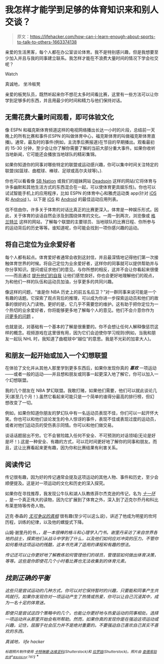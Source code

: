 # 我怎样才能学到足够的体育知识来和别人交谈？

> 原文：<https://lifehacker.com/how-can-i-learn-enough-about-sports-to-talk-to-others-1663374138>

亲爱的生活黑客，每个人都在办公室谈论体育。我不是特别感兴趣，但是我想要至少加入并且与我的同事建立联系。我怎样才能在不浪费大量时间的情况下学会社交呢？

Watch

真诚地，
坐冷板凳

亲爱的板凳队员，既然听起来你不想花太多时间看比赛，这里有一些方法可以让你学到足够多的东西，并且用最少的时间和精力与他们保持对话。

## 无需花费大量时间观看，即可体验文化

像 ESPN 和福克斯体育频道这样的电视网络播出长达一小时的片段，总结前一天晚上的所有比赛和事件(ESPN 的叫做体育中心，福克斯体育的叫做福克斯体育直播)。通常，最及时的事件(例如，主流季后赛报道)在节目的早期播出。观看最初的 15-30 分钟，至少会让你了解你需要了解的当前大部分重大事件。如果你收听当地新闻，它可能还会播放当地球队的精彩集锦。

如果你知道你的同事对哪些特定的联盟或运动感兴趣，你可以集中时间关注特定的联盟(如篮球、曲棍球、棒球、足球或高尔夫球等)。).

你也可以看看像 [SB Nation](http://www.sbnation.com/blogs) 或我们的姐妹网站 [Deadspin](http://deadspin.com/) 这样的网站(它将体育与许多幽默和其他生活方式的东西混合在一起，可以使体育更具娱乐性)。你也可以试试智能手机上的应用程序，比如 ESPN 的体育中心和雅虎运动类 app(针对 [iOS](https://itunes.apple.com/ca/app/yahoo-sports/id286058814?mt=8) 和 [Android](https://play.google.com/store/apps/details?id=com.protrade.sportacular&hl=en) )。以下是 [iOS](https://lifehacker.com/the-best-sports-apps-for-iphone-5782989) 和 [Android](http://lifehacker.com/the-best-sports-apps-for-android-5782923) 的最佳运动应用列表。

信不信由你，许多关于体育的对话比真正的比赛更深入。体育是一种娱乐形式。因此，关于体育的谈话自然会涉及到围绕体育的文化。一周一到两次，浏览像或 [格兰特兰](http://grantland.com/) 这样的网站，了解每个联盟的主要球员、当地球队的比赛日程、你所参与的运动背后的历史等等。谁知道呢，你可能会找到一项你感兴趣的运动。

## 将自己定位为业余爱好者

每个人都有起点。体育爱好者通常会收到这封信，并且最深情地记得他们第一次接触体育世界的时候。将自己定位为业余爱好者，这样你的同事就可以提供帮助并与你分享知识。提问或征求他们的意见。与你所想的相反，这并不会让你看起来很傻——而且通过 [提升他们的自我](https://lifehacker.com/asking-for-advice-makes-you-look-more-competent-not-st-1628033780) 让他们感觉良好。你也会更好地理解他们的观点，为和他们一样的队伍和运动员加油，分享更多的共同兴趣。

像这样的问题，“谁是你 NBA 历史上的前五名后卫？”对一群同事来说可能是一个有趣的话题。它探索了观点背后的推理，可以成为你进一步探索运动员和他们的故事的很好的入门读物。更好的是，它几乎不需要您的维护。这有助于把你定位为一个热切的业余爱好者，你将能够更多地了解每个人的意见。他们不会介意你作为 [问更多的问题](http://www.quora.com/How-can-I-get-my-girlfriend-interested-in-watching-football) 。

也就是说，对基础有一个基本的了解是很重要的。你不会想让任何人解释像惩罚这样的概念。视频游戏在这里很有用，因为它们会迫使你学习规则(例如，当我和朋友一起玩 NHL 时，我知道了曲棍球中“越位”的意思。我是不光彩的加拿大人)。

## 和朋友一起开始或加入一个幻想联盟

在体验了文化并从其他人那里学到更多东西后，如果你发现你真的 ***喜欢*** 一项运动——或者一般的运动——并且想和朋友或同事一起更深入地了解它，你可以加入一个幻想联盟。

我的几个朋友在 NBA 梦幻联盟。我敢打赌，如果他们需要，他们可以就此谈论几天(甚至几个月！).虽然它看起来可能只是一个简单的谁得分最高的排行榜，但幻想改变了一切。

例如，如果你知道你朋友的梦幻队中有一名运动员表现不佳，你们可以一起开怀大笑。你也可以和他们谈论发生的令人惊讶的事件，表现不佳或表现过度的运动员，或者对他们运动员的受伤表示同情。你可以和他们做交易。

谈话话题层出不穷。它不会冒险踏入任何不安全、不可预测的对话领域(无论是好是坏！).这是一种安全、有趣的方式，可以花时间更好地了解你的同事和朋友。而且，这让比赛看起来更有趣，因为你和比赛结果有利害关系。

## 阅读传记

传记很有趣，因为好的传记通常会提及这项运动的其他人物、事件和历史，至少会顺便提及。这是对一项运动的文化和历史的深入探究。

如果你在寻找推荐，我发现公牛队和湖人队教练菲尔杰克逊的传记，名为 [*十一环*](https://www.goodreads.com/book/show/16158522-eleven-rings) ，是一个真正伟大的读物，因为它扩展到了体育之外，深入到了迈克尔乔丹和科比布莱恩特等传奇人物。

迈克·泰森的 [*无可争议的真相*](https://www.goodreads.com/book/show/16158559-undisputed-truth?from_search=true) 很有趣(至少可以这么说)，讲述了他成为明星的坎坷历程，训练的纪律，以及他的螺旋式下降。

山姆·谢里丹的书，[](https://www.goodreads.com/book/show/7103440-the-fighter-s-mind?from_search=true)*，是一本很棒的格斗和心理学入门书。谢里丹采访了来自世界各地的战士，探索他们从战斗中学到了什么，以及他们如何应对冲突的压力。不管你如何看待这项运动的残酷，这本书充满了适用的课程和有趣的想法。*

*传记还可以让你更好地了解教练如何管理他们的球员，管理层如何做出体育决策，等等。这些是你即使花几个小时看比赛也无法收集到的体育元素。*

## *找到正确的平衡*

*这些只是尝试运动的几种方式。你可以对它保持暂时的兴趣，只要能和同事产生共鸣就行。如果你发现你对一项运动产生了热情或热爱，你可以让自己沉浸其中，成为一名十足的体育迷。*

*即使只是尝试这四个策略中的几个，也能让你更好地与热爱运动的同事相处。选择一项运动并从那里开始会有所帮助。然而，如果你真的发现你是在强迫这项运动或兴趣，记住，屈服于社会压力并不是绝对重要的。不要强迫自己喜欢自己其实不喜欢的东西。*

*真诚地，
life hacker*

**<small>标题照片制作使用</small>* [*<small>卡特琳娜·达维坚科</small>*](http://www.shutterstock.com/pic.mhtml?id=228355786&src=id)*<small>(Shutterstock)和</small>* [*<small>拉罗娃</small>*](http://www.shutterstock.com/pic.mhtml?id=118429690&src=id)*<small>(Shutterstock)。照片由</small>* [*<small>查德库珀</small>*](https://www.flickr.com/photos/chadcooperphotos/12245750054)*<small>[*<small>抢诗</small>*](https://www.flickr.com/photos/robpoetsch/4290251860)*<small></small>*<small>[*<small>朋友间玩 Paf</small>*](https://www.flickr.com/photos/playamongfriends/8263247829) *T87】*</small></small>**

**<small></small>**